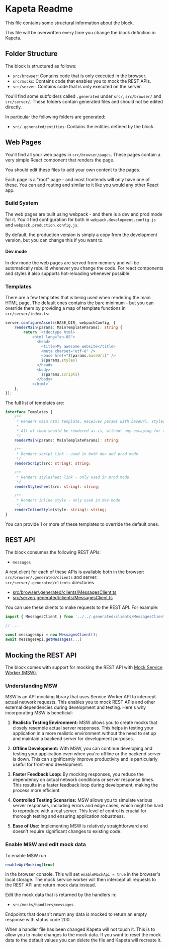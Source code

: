 # Kapeta Readme

This file contains some structural information about the block.

This file will be overwritten every time you change the block definition in Kapeta.

## Folder Structure

The block is structured as follows:

* `src/browser`: Contains code that is only executed in the browser.
* `src/mocks`: Contains code that enables you to mock the REST APIs.
* `src/server`: Contains code that is only executed on the server.

You'll find some subfolders called `.generated` under `src/`,  `src/browser/` and `src/server/`. 
These folders contain generated files and should not be edited directly.

In particular the following folders are generated:
* `src/.generated/entities`: Contains the entities defined by the block.

## Web Pages
You'll find all your web pages in `src/browser/pages`. These pages contain
a very simple React component that renders the page. 

You should edit these files to add your own content to the pages.

Each page is a "root" page - and most frontends will only have one of these. You can
add routing and similar to it like you would any other React app.

### Build System
The web pages are built using webpack - and there is a dev and prod mode for it.
You'll find configuration for both in `webpack.development.config.js` and `webpack.production.config.js`.

By default, the production version is simply a copy from the development version, but you can change this if you want to.

#### Dev mode
In dev mode the web pages are served from memory and will be automatically rebuild whenever you change the code.
For react components and styles it also supports hot-reloading whenever possible.

### Templates
There are a few templates that is being used when rendering the main HTML page. The default ones
contains the bare minimum - but you can override them by providing a map of template functions in
```src/server/index.ts```:

```typescript
server.configureAssets(BASE_DIR, webpackConfig, {
    renderMain(params: MainTemplateParams): string {
        return `<!doctype html>
            <html lang="en-US">
              <head>
                <title>My awesome website</title>
                <meta charset="utf-8" />
                <base href="${params.baseUrl}" />
                ${params.styles}
              </head>
              <body>
                ${params.scripts}
              </body>
            </html>`
    },
});
```

The full list of templates are:
```typescript
interface Templates {
    /**
     * Renders main html template. Receives params with baseUrl, styles and scripts.
     *
     * All of them should be rendered as-is, without any escaping for the renderer to work.
     */
    renderMain(params: MainTemplateParams): string;

    /**
     * Renders script link - used in both dev and prod mode
     */
    renderScript(src: string): string;

    /**
     * Renders stylesheet link - only used in prod mode
     */
    renderStylesheet(src: string): string;

    /**
     * Renders inline style - only used in dev mode
     */
    renderInlineStyle(style: string): string;
}
```
You can provide 1 or more of these templates to override the default ones.


## REST API

The block consumes the following REST APIs:

* `messages`

A rest client for each of these APIs is available both in the browser: `src/browser/.generated/clients` and server: `src/server/.generated/clients` directories

* [src/browser/.generated/clients/MessagesClient.ts](src/browser/.generated/clients/MessagesClient.ts)
* [src/server/.generated/clients/MessagesClient.ts](src/server/.generated/clients/MessagesClient.ts)

You can use these clients to make requests to the REST API. For example:


```typescript
import { MessagesClient } from '../../.generated/clients/MessagesClient';

// ...

const messagesApi = new MessagesClient();
await messagesApi.getMessages(...)
```


## Mocking the REST API

The block comes with support for mocking the REST API with [Mock Service Worker (MSW)](https://mswjs.io/).


### Understanding MSW

MSW is an API mocking library that uses Service Worker API to intercept actual network requests. This enables you to mock REST APIs and other external dependencies during development and testing. Here's why incorporating MSW is beneficial:

1. **Realistic Testing Environment:** MSW allows you to create mocks that closely resemble actual server responses. This helps in testing your application in a more realistic environment without the need to set up and maintain a backend server for development purposes.

2. **Offline Development:** With MSW, you can continue developing and testing your application even when you're offline or the backend server is down. This can significantly improve productivity and is particularly useful for front-end development.

3. **Faster Feedback Loop:** By mocking responses, you reduce the dependency on actual network conditions or server response times. This results in a faster feedback loop during development, making the process more efficient.

4. **Controlled Testing Scenarios:** MSW allows you to simulate various server responses, including errors and edge cases, which might be hard to reproduce with a real server. This level of control is crucial for thorough testing and ensuring application robustness.

5. **Ease of Use:** Implementing MSW is relatively straightforward and doesn't require significant changes to existing code.


### Enable MSW and edit mock data

To enable MSW run

```js
enableApiMocking(true)
```

in the browser console. This will set `enableMockApi = true` in the browser's local storage. The mock service worker will then intercept all requests to the REST API and return mock data instead.

Edit the mock data that is returned by the handlers in:

* `src/mocks/handlers/messages`

Endpoints that doesn't return any data is mocked to return an empty response with status code 200.

When a handler file has been changed Kapeta will not touch it. This is to allow you to make changes to the mock data. If you want to reset the mock data to the default values you can delete the file and Kapeta will recreate it.

